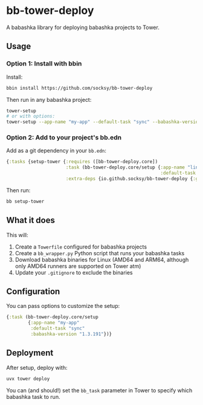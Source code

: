 # bb-tower-deploy

A babashka library for deploying babashka projects to Tower.

## Usage

### Option 1: Install with bbin

Install:

```bash
bbin install https://github.com/socksy/bb-tower-deploy
```

Then run in any babashka project:

```bash
tower-setup
# or with options:
tower-setup --app-name "my-app" --default-task "sync" --babashka-version "1.3.191"
```

### Option 2: Add to your project's bb.edn

Add as a git dependency in your `bb.edn`:

```clojure
{:tasks {setup-tower {:requires ([bb-tower-deploy.core])
                      :task (bb-tower-deploy.core/setup {:app-name "linear-todoist-sync"
                                                         :default-task "sync"})
                      :extra-deps {io.github.socksy/bb-tower-deploy {:git/tag "v1" :git/sha "f737fa7"}}}}}
```

Then run:

```bash
bb setup-tower
```

## What it does

This will:
1. Create a `Towerfile` configured for babashka projects
2. Create a `bb_wrapper.py` Python script that runs your babashka tasks
3. Download babashka binaries for Linux (AMD64 and ARM64, although only AMD64 runners are supported on Tower atm)
4. Update your `.gitignore` to exclude the binaries

## Configuration

You can pass options to customize the setup:

```clojure
{:task (bb-tower-deploy.core/setup
        {:app-name "my-app"
         :default-task "sync"
         :babashka-version "1.3.191"})}
```

## Deployment

After setup, deploy with:

```bash
uvx tower deploy
```

You can (and should!) set the `bb_task` parameter in Tower to specify which babashka task to run.
